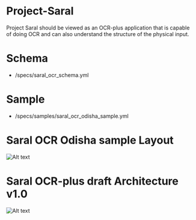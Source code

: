 # Project-Saral
Project Saral should be viewed as an OCR-plus application that is capable of doing OCR and can also understand the structure of the physical input.

# Schema
- /specs/saral_ocr_schema.yml

# Sample
- /specs/samples/saral_ocr_odisha_sample.yml

# Saral OCR Odisha sample Layout

![Alt text](https://github.com/project-anuvaad/Project-Saral/blob/feature/v1.5/v1.5/images/saral_ocr_layout.png "Saral OCR Layout")

# Saral OCR-plus draft Architecture v1.0

![Alt text](https://github.com/project-anuvaad/Project-Saral/blob/feature/v1.5/v1.5/images/saral_v1.0_architecture-view-point1.jpg "Saral OCR Architecture")
